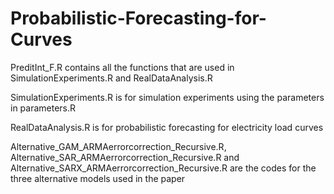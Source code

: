 # Probabilistic-Forecasting-for-Curves

PreditInt_F.R contains all the functions that are used in SimulationExperiments.R and RealDataAnalysis.R

SimulationExperiments.R is for simulation experiments using the parameters in parameters.R

RealDataAnalysis.R is for probabilistic forecasting for electricity load curves

Alternative_GAM_ARMAerrorcorrection_Recursive.R, Alternative_SAR_ARMAerrorcorrection_Recursive.R and Alternative_SARX_ARMAerrorcorrection_Recursive.R are the codes for the three alternative models used in the paper
